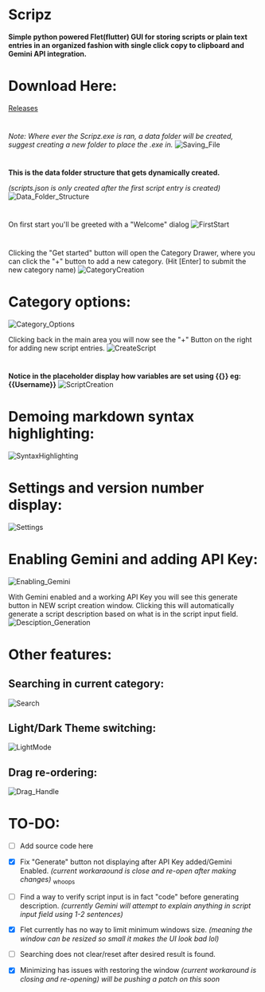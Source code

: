 # Scripz
**Simple python powered Flet(flutter) GUI for storing scripts or plain text entries in an organized fashion with single click copy to clipboard and Gemini API integration.**


# Download Here: 
[Releases](https://github.com/Christian-Boettcher/Scripz/releases/)

#

*Note: Where ever the Scripz.exe is ran, a data folder will be created, suggest creating a new folder to place the .exe in.*
![Saving_File](https://github.com/Christian-Boettcher/Scripz/assets/103608972/e5da2e3c-f424-489d-a79e-946ec25f5861)

#

**This is the data folder structure that gets dynamically created.**

*(scripts.json is only created after the first script entry is created)*
![Data_Folder_Structure](https://github.com/Christian-Boettcher/Scripz/assets/103608972/6559b710-3078-48d5-9f2e-b3d549b7775b)

#

On first start you'll be greeted with a "Welcome" dialog
![FirstStart](https://github.com/Christian-Boettcher/Scripz/assets/103608972/1c254d13-8a95-4a4a-863a-357862454e5e)

#

Clicking the "Get started" button will open the Category Drawer, where you can click the "+" button to add a new category. (Hit [Enter] to submit the new category name)
![CategoryCreation](https://github.com/Christian-Boettcher/Scripz/assets/103608972/c0152f72-4d29-48cc-8ede-dd8c1c9da654)

#

# Category options:
![Category_Options](https://github.com/Christian-Boettcher/Scripz/assets/103608972/7604444f-cd5e-42d0-86ba-e085bba20779)


Clicking back in the main area you will now see the "+" Button on the right for adding new script entries.
![CreateScript](https://github.com/Christian-Boettcher/Scripz/assets/103608972/df9cc1e2-1678-4389-b6b7-04d834fd76df)

#

**Notice in the placeholder display how variables are set using {{}} eg: {{Username}}**
![ScriptCreation](https://github.com/Christian-Boettcher/Scripz/assets/103608972/1d2c1ffd-cc49-41ed-bfdf-da12be26c689)

#

# Demoing markdown syntax highlighting:
![SyntaxHighlighting](https://github.com/Christian-Boettcher/Scripz/assets/103608972/ff0b3529-8707-49a9-ac0f-a69cc1d0b355)

#

# Settings and version number display:
![Settings](https://github.com/Christian-Boettcher/Scripz/assets/103608972/23693da0-34e5-4daf-8355-1cdc25613f4c)

#

# Enabling Gemini and adding API Key:
![Enabling_Gemini](https://github.com/Christian-Boettcher/Scripz/assets/103608972/6df8c0d6-84de-4667-adfb-702f0b502555)


With Gemini enabled and a working API Key you will see this generate button in NEW script creation window. 
Clicking this will automatically generate a script description based on what is in the script input field.
![Desciption_Generation](https://github.com/Christian-Boettcher/Scripz/assets/103608972/c26a5cb8-98ff-4a21-a9db-dce1d3e98a06)

#

# Other features:
## Searching in current category:
![Search](https://github.com/Christian-Boettcher/Scripz/assets/103608972/579eb2fc-81ac-45de-9353-5607f56ae949)

## Light/Dark Theme switching:
![LightMode](https://github.com/Christian-Boettcher/Scripz/assets/103608972/a43f5c86-f549-4a44-b864-f472da27d5a6)

## Drag re-ordering:
![Drag_Handle](https://github.com/Christian-Boettcher/Scripz/assets/103608972/f21241f8-3e5c-46d9-b8ee-3a4c3ba18d8a)


# TO-DO:
- [ ] Add source code here
- [x] Fix "Generate" button not displaying after API Key added/Gemini Enabled.
      *(current workaraound is close and re-open after making changes)* <sub>whoops</sub>

- [ ] Find a way to verify script input is in fact "code" before generating description. *(currently Gemini will attempt to explain anything in script input field using 1-2 sentences)*
- [x] Flet currently has no way to limit minimum windows size. *(meaning the window can be resized so small it makes the UI look bad lol)*
- [ ] Searching does not clear/reset after desired result is found.
- [x] Minimizing has issues with restoring the window *(current workaround is closing and re-opening)* *will be pushing a patch on this soon*
